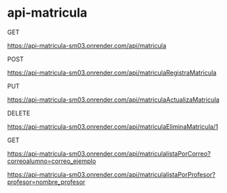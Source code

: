 # api-matricula


GET

https://api-matricula-sm03.onrender.com/api/matricula

POST

https://api-matricula-sm03.onrender.com/api/matriculaRegistraMatricula

PUT

https://api-matricula-sm03.onrender.com/api/matriculaActualizaMatricula

DELETE

https://api-matricula-sm03.onrender.com/api/matriculaEliminaMatricula/1

GET

https://api-matricula-sm03.onrender.com/api/matriculalistaPorCorreo?correoalumno=correo_ejemplo

https://api-matricula-sm03.onrender.com/api/matriculalistaPorProfesor?profesor=nombre_profesor
